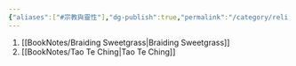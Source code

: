 ```yaml
---
{"aliases":["#宗教與靈性"],"dg-publish":true,"permalink":"/category/religion-and-spirituality/","dgPassFrontmatter":true,"created":"2024-11-28T14:16:41.716+08:00","updated":"2024-11-28T14:38:23.506+08:00"}
---
```


1. [[BookNotes/Braiding Sweetgrass\|Braiding Sweetgrass]]
2. [[BookNotes/Tao Te Ching\|Tao Te Ching]]